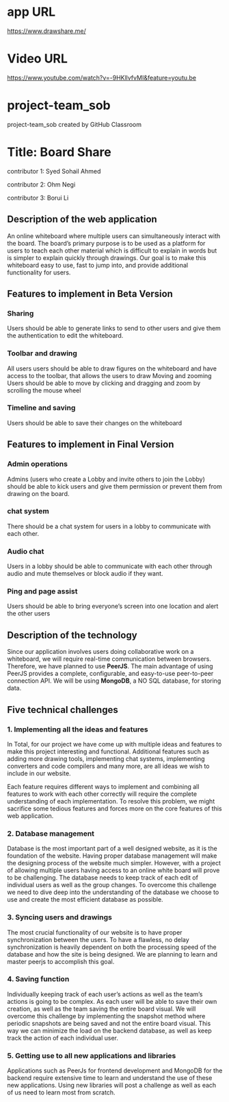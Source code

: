 # app URL

https://www.drawshare.me/

# Video URL

https://www.youtube.com/watch?v=-9HKllvfvMI&feature=youtu.be

# project-team_sob
project-team_sob created by GitHub Classroom

# Title: Board Share

contributor 1: Syed Sohail Ahmed

contributor 2: Ohm Negi

contributor 3: Borui Li 

## Description of the web application 
	
An online whiteboard where multiple users can simultaneously interact with the board. The board’s primary purpose is to be used as a platform for users to teach each other material which is difficult to explain in words but is simpler to explain quickly through drawings. Our goal is to make this whiteboard  easy to use, fast to jump into, and provide additional functionality for users. 

## Features to implement in Beta Version

### Sharing

Users should be able to generate links to send to other users and give them the authentication to edit the whiteboard.

### Toolbar and drawing
All users users should be able to draw figures on the whiteboard and have access to the toolbar, that allows the users to draw
Moving and zooming
Users should be able to move by clicking and dragging and zoom by scrolling the mouse wheel

### Timeline and saving
Users should be able to save their changes on the whiteboard

## Features to implement in Final Version

### Admin operations

Admins (users who create a Lobby and invite others to join the Lobby) should be able to kick users and give them permission or prevent them from drawing on the board.

### chat system

There should be a chat system for users in a lobby to communicate with each other.

### Audio chat

Users in a lobby should be able to communicate with each other through audio and mute themselves or block audio if they want.

### Ping and page assist

Users should be able to bring everyone’s screen into one location and alert the other users



## Description of the technology

Since our application involves users doing collaborative work on a whiteboard, we will require real-time communication between browsers. Therefore, we have planned to use **PeerJS**. The main advantage of using PeerJS provides a complete, configurable, and easy-to-use peer-to-peer connection API. We will be using **MongoDB**, a NO SQL database, for storing data.



## Five technical challenges
### 1. Implementing all the ideas and features

In Total, for our project we have come up with multiple ideas and features to make this project interesting and functional. Additional features such as adding more drawing tools, implementing chat systems, implementing converters and code compilers and many more, are all ideas we wish to include in our website.
    
Each feature requires different ways to implement and combining all features to work with each other correctly will require the complete understanding of each implementation.  To resolve this problem, we might sacrifice some tedious features and forces more on the core features of this web application.

### 2. Database management

Database is the most important part of a well designed website, as it is the foundation of the website. Having proper database management will make the designing process of the website much simpler.  However, with a project of allowing multiple users having access to an online white board will prove to be challenging.  The database needs to keep track of each edit of individual users as well as the group changes. To overcome this challenge we need to dive deep into the understanding of the database we choose to use and create the most efficient database as possible.

### 3. Syncing users and drawings

The most crucial functionality of our website is to have proper synchronization between the users. To have a flawless, no delay synchronization is heavily dependent on both the processing speed of the database and how the site is being designed.  We are planning to learn and master peerjs to accomplish this goal.

### 4. Saving function

Individually keeping track of each user’s actions as well as the team’s actions is going to be complex. As each user will be able to save their own creation, as well as the team saving the entire board visual. We will overcome this challenge by implementing the snapshot method where periodic snapshots are being saved and not the entire board visual. This way we can minimize the load on the backend database, as well as keep track the action of each individual user.

### 5. Getting use to all new applications and libraries

Applications such as PeerJs for frontend development and MongoDB for the backend require extensive time to learn and understand the use of these new applications. Using new libraries will post a challenge as well as each of us need to learn most from scratch.
